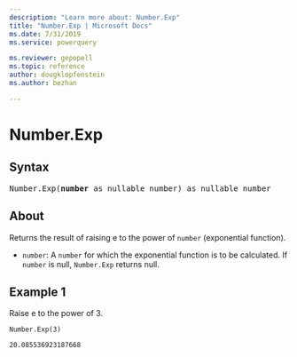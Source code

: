 ```yaml
---
description: "Learn more about: Number.Exp"
title: "Number.Exp | Microsoft Docs"
ms.date: 7/31/2019
ms.service: powerquery

ms.reviewer: gepopell
ms.topic: reference
author: dougklopfenstein
ms.author: bezhan

---
```

# Number.Exp

## Syntax

<pre>
Number.Exp(<b>number</b> as nullable number) as nullable number 
</pre>
  
## About  
Returns the result of raising e to the power of `number` (exponential function). <ul> <li><code>number</code>: A <code>number</code> for which the exponential function is to be calculated. If <code>number</code> is null, <code>Number.Exp</code> returns null. </li> </ul>

## Example 1
Raise e to the power of 3.

```powerquery-m
Number.Exp(3)
```

`20.085536923187668`


